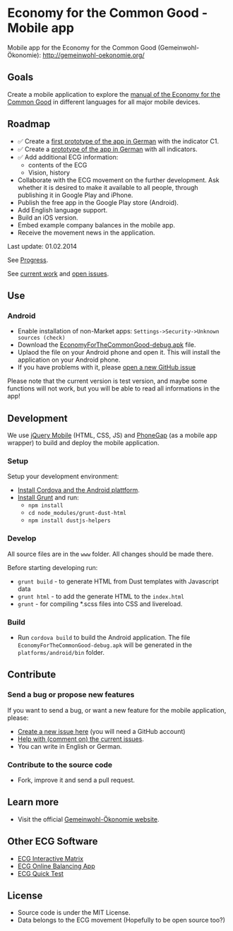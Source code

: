 Economy for the Common Good - Mobile app
==========================

Mobile app for the Economy for the Common Good (Gemeinwohl-Ökonomie): http://gemeinwohl-oekonomie.org/


## Goals

Create a mobile application to explore the [manual of the Economy for the Common Good](http://sinnwerkstatt.github.io/gemeinwohl-oekonomie/#matrix) in different languages for all major mobile devices.

## Roadmap

* :white_check_mark: Create a [first prototype of the app in German](https://github.com/sinnwerkstatt/economy-common-good-mobile/issues?milestone=1&page=1&state=closed) with the indicator C1.
* :white_check_mark: Create a [prototype of the app in German](https://github.com/sinnwerkstatt/economy-common-good-mobile/issues?milestone=2&state=open) with all indicators.
* :white_check_mark: Add additional ECG information:
    * contents of the ECG
    * Vision, history
* Collaborate with the ECG movement on the further development. Ask whether it is desired to make it available to all people, through publishing it in Google Play and iPhone.
* Publish the free app in the Google Play store (Android).
* Add English language support.
* Build an iOS version.
* Embed example company balances in the mobile app.
* Receive the movement news in the application.

Last update: 01.02.2014

See [Progress](CHANGELOG.md).

See [current work](https://github.com/sinnwerkstatt/economy-common-good-mobile/issues?labels=2+-+Working&milestone=&page=1&state=open) and [open issues](https://github.com/sinnwerkstatt/economy-common-good-mobile/issues).

## Use

### Android

* Enable installation of non-Market apps: ``Settings->Security->Unknown sources (check)``
* Download the [EconomyForTheCommonGood-debug.apk](https://github.com/sinnwerkstatt/economy-common-good-mobile/raw/master/platforms/android/bin/EconomyForTheCommonGood-debug.apk) file.
* Uplaod the file on your Android phone and open it. This will install the application on your Android phone.
* If you have problems with it, please [open a new GitHub issue](https://github.com/sinnwerkstatt/economy-common-good-mobile/issues?state=open)

Please note that the current version is test version, and maybe some functions will not work, but you will be able to read all informations in the app!

## Development

We use [jQuery Mobile](http://jquerymobile.com/) (HTML, CSS, JS) and [PhoneGap](http://phonegap.com/) (as a mobile app wrapper) to build and deploy the mobile application.

### Setup

Setup your development environment:

* [Install Cordova and the Android plattform](http://docs.phonegap.com/en/3.3.0/guide_cli_index.md.html#The%20Command-Line%20Interface).
* [Install Grunt](https://github.com/sinnwerkstatt/sinnwerkstatt-web/wiki/Grunt#wiki-install) and run:
    * ``npm install``
    * ``cd node_modules/grunt-dust-html``
    * ``npm install dustjs-helpers``

### Develop

All source files are in the ``www`` folder. All changes should be made there.

Before starting developing run:

* ``grunt build`` - to generate HTML from Dust templates with Javascript data
* ``grunt html`` - to add the generate HTML to the ``index.html``
* ``grunt`` - for compiling *.scss files into CSS and livereload.

### Build

* Run ``cordova build`` to build the Android application. The file ``EconomyForTheCommonGood-debug.apk`` will be generated in the ``platforms/android/bin`` folder.

## Contribute

### Send a bug or propose new features
If you want to send a bug, or want a new feature for the mobile application, please:

* [Create a new issue here](https://github.com/sinnwerkstatt/economy-common-good-mobile/issues/new) (you will need a GitHub account)
* [Help with (comment on) the current issues](https://github.com/sinnwerkstatt/economy-common-good-mobile/issues/).
* You can write in English or German.

### Contribute to the source code
* Fork, improve it and send a pull request.

## Learn more
 * Visit the official [Gemeinwohl-Ökonomie website](http://www.gemeinwohl-oekonomie.de/).

## Other ECG Software

* [ECG Interactive Matrix](https://github.com/sinnwerkstatt/gemeinwohl-oekonomie#interactive-ecg-matrix)
* [ECG Online Balancing App](https://github.com/sinnwerkstatt/gemeinwohl-oekonomie#ecg-balancing-web-application)
* [ECG Quick Test](http://sinnwerkstatt.github.io/gemeinwohl-oekonomie/test.html#)

## License

* Source code is under the MIT License.
* Data belongs to the ECG movement (Hopefully to be open source too?)

